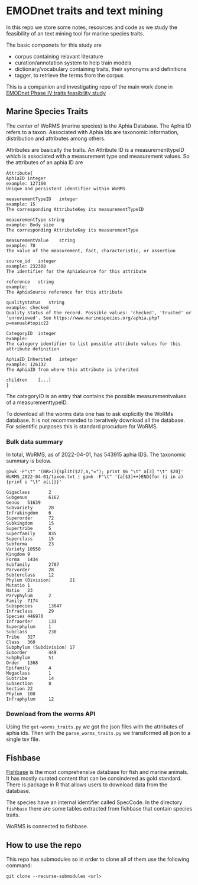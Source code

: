 # EMODnet traits and text mining

In this repo we store some notes, resources and code as we study the feasibility
of an text mining tool for marine species traits. 

The basic componets for this study are

* corpus containing relavant literature
* curation/annotation system to help train models
* dictionary/vocabulary containing traits, their synonyms and definitions
* tagger, to retrieve the terms from the corpus

This is a companion and investigating repo of the main work done 
in [EMODnet Phase IV traits feasibility study](https://github.com/EMODnet/EMODnet-Biology-feasibility-ecological-traits)

## Marine Species Traits

The center of WoRMS (marine species) is the Aphia Database. 
The Aphia ID refers to a taxon. Associated with Aphia Ids are 
taxonomic information, distribution and attributes among others.

Attributes are basically the traits. An Attribute ID is a 
measurementtypeID which is associated with a measurement type
and measurement values. So the attributes of an aphia ID are

```
Attribute{
AphiaID	integer
example: 127160
Unique and persistent identifier within WoRMS

measurementTypeID	integer
example: 15
The corresponding AttributeKey its measurementTypeID

measurementType	string
example: Body size
The corresponding AttributeKey its measurementType

measurementValue	string
example: 70
The value of the measurement, fact, characteristic, or assertion

source_id	integer
example: 232308
The identifier for the AphiaSource for this attribute

reference	string
example:
The AphiaSource reference for this attribute

qualitystatus	string
example: checked
Quality status of the record. Possible values: 'checked', 'trusted' or 'unreviewed'. See https://www.marinespecies.org/aphia.php?p=manual#topic22

CategoryID	integer
example:
The category identifier to list possible attribute values for this attribute definition

AphiaID_Inherited	integer
example: 126132
The AphiaID from where this attribute is inherited

children	[...]
}
```

The categoryID is an entry that contains the possible measurementvalues of 
a measurementtypeID.

To download all the worms data one has to ask explicitly the WoRMs database. 
It is not recommended to iteratively download all the database. For scientific
purposes this is standard procudure for WoRMS.

### Bulk data summary

In total, WoRMS, as of 2022-04-01, has 543915 aphia IDS. The taxonomic summary is below.

```
gawk -F"\t" '(NR>1){split($27,a,"="); print $6 "\t" a[3] "\t" $20}' WoRMS_2022-04-01/taxon.txt | gawk -F"\t" '{a[$3]++}END{for (i in a) {print i "\t" a[i]}}'
```

```
Gigaclass       2
Subgenus        6162
Genus   51639
Subvariety      28
Infrakingdom    6
Superorder      72
Subkingdom      15
Supertribe      5
Superfamily     835
Superclass      15
Subforma        23
Variety 10550
Kingdom 9
Forma   1434
Subfamily       2707
Parvorder       28
Subterclass     12
Phylum (Division)       21
Mutatio 1
Natio   23
Parvphylum      2
Family  7174
Subspecies      13047
Infraclass      29
Species 446970
Infraorder      133
Superphylum     1
Subclass        230
Tribe   327
Class   360
Subphylum (Subdivision) 17
Suborder        449
Subphylum       51
Order   1368
Epifamily       4
Megaclass       1
Subtribe        14
Subsection      8
Section 22
Phylum  108
Infraphylum     12
```

### Download from the worms API

Using the `get-worms_traits.py` we got the json files with the attributes of aphia ids. Then with the `parse_worms_traits.py` 
we transformed all json to a single tsv file.

## Fishbase

[Fishbase](https://www.fishbase.ca/search.php) is the most comprehensive database
for fish and marine animals. It has mostly curated content that can be 
consindered as gold standard. There is package in R that allows users to 
download data from the database. 

The species have an internal identifier called SpecCode. In the directory 
`fishbase` there are some tables extracted from fishbase that contain species 
traits. 

WoRMS is connected to fishbase.

## How to use the repo

This repo has submodules so in order to clone all of them use the following 
command:

```
git clone --recurse-submodules <url>
```

